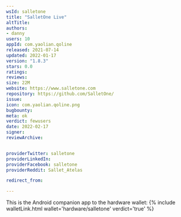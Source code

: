 ```yaml
---
wsId: salletone
title: "SalletOne Live"
altTitle: 
authors:
- danny
users: 10
appId: com.yaolian.qoline
released: 2021-07-14
updated: 2022-01-17
version: "1.8.3"
stars: 0.0
ratings: 
reviews: 
size: 22M
website: https://www.salletone.com
repository: https://github.com/SalletOne/
issue: 
icon: com.yaolian.qoline.png
bugbounty: 
meta: ok
verdict: fewusers
date: 2022-02-17
signer: 
reviewArchive:


providerTwitter: salletone
providerLinkedIn: 
providerFacebook: salletone
providerReddit: Sallet_Atelas

redirect_from:

---
```



This is the Android companion app to the hardware wallet: 
{% include walletLink.html wallet='hardware/salletone' verdict='true' %}

